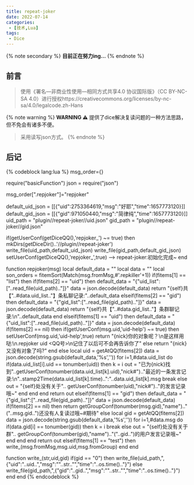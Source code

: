 ```yaml
---
title: repeat-joker
date: 2022-07-14
categories:
 - [技术,Lua]
tags:
 - Dice
---
```



{% note secondary %}
**目前正在努力ing...**
{% endnote %}

## 前言
> 使用《署名—非商业性使用—相同方式共享4.0 协议国际版》（CC BY-NC-SA 4.0）进行授权https://creativecommons.org/licenses/by-nc-sa/4.0/legalcode.zh-Hans


{% note warning %}
**WARNING ⚠️**
提供了dice解决复读问题的一种方法思路，但不免会有诸多不便。
> 采用读写json方式。
{% endnote %}


## 后记
{% codeblock lang:lua %}
msg_order={}

require("basicFunction")
json = require("json")

msg_order[".repjoker"]="repjoker"

default_uid_json = [[{"uid":2753364619,"msg":"好耶","time":1657773120}]]
default_gid_json = [[{"gid":971050440,"msg":"简律纯","time":1657773120}]]
uid_path = "plugin//repeat-joker//uid.json"
gid_path = "plugin//repeat-joker//gid.json"
    
if(getUserConf(getDiceQQ(),'repjoker_') ~= true) then
    mkDirs(getDiceDir()..'//plugin//repeat-joker')
    write_file(uid_path,default_uid_json)
    write_file(gid_path,default_gid_json)
    setUserConf(getDiceQQ(),'repjoker_',true)
    --> repeat-joker:初始化完成~
end

function repjoker(msg)
    local default_data = ""
    local data = ""
    local son_orders = fitemSort(Match(msg.fromMsg,#'.repkiller'+1))
    if(fitems[1] == "list") then
        if(fitems[2] == "uid") then
            default_data = "{\"uid_list\":["..read_file(uid_path).."]}"
            data = json.decode(default_data)
            return "{self}共【"..#data.uid_list.."】条私聊记录:"..default_data
        elseif(fitems[2] == "gid") then
            default_data =  "{\"gid_list\":["..read_file(gid_path).."]}"
            data =  json.decode(default_data)
            return "{self}共【"..#data.gid_list.."】条群聊记录:\n"..default_data
        end
    elseif(fitems[1] == "uid") then
        default_data = "{\"uid_list\":["..read_file(uid_path).."]}"
        data = json.decode(default_data)
        if(fitems[2] == nil) then
            if(getUserConf(msg.uid,'uid-help') ~= true) then
                setUserConf(msg.uid,'uid-help',true)
                return "{nick}你的对象呢？\n是这样用哒:\n.repjoker uid <QQ号>\n记住了以后可不会再告诉你了"
            else
                return "{nick}又没有对象了吗?"
            end
        else
            local uid = getAtQQ(fitems[2])
            data = json.decode(string.gsub(default_data,'%s',''))
            for i=1,#data.uid_list do
                if(data.uid_list[i].uid == tonumber(uid)) then
                    k = i
                    out = "已为{nick}找到"..getUserConf(tonumber(data.uid_list[k].uid),"nick#").."最近的一条发言记录:\n"..stamp2Time(data.uid_list[k].time)..":"..data.uid_list[k].msg
                    break
                else
                    out = "{self}处没有关于".. getUserConf(tonumber(uid),"nick#").."的发言记录哦~"
                end
            end
        end
        return out
    elseif(fitems[1] == "gid") then
        default_data = "{\"gid_list\":["..read_file(gid_path).."]}"
        data = json.decode(default_data)
        if(fitems[2] == nil) then
            return getGroupConf(tonumber(msg.gid),"name").."("..msg.gid..")还没有人复读过哦~#期待"
        else
            local gid = getAtQQ(fitems[2])
            data = json.decode(string.gsub(default_data,'%s',''))
            for i=1,#data.msg do
                if(data.gid[i] == tonumber(gid)) then
                    k = i
                    break
                else
                    out = "{self}处没有关于群".. getGroupConf(tonumber(gid),"name").."("..gid..")的用户发言记录哦~"
                end
            end
        end
        return out
    elseif(fitems[1] == "test") then
        write_(msg.fromMsg,msg.uid,msg.fromGroup)
    end
end

function write_(str,uid,gid)
    if(gid == "0") then
        write_file(uid_path,",{\"uid\":"..uid..",\"msg\":\""..str.."\",\"time\":"..os.time().."}")
    else
        write_file(gid_path,",{\"gid\":"..gid..",\"msg\":\""..str.."\",\"time\":"..os.time().."}")
    end
end
{% endcodeblock %}
